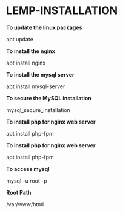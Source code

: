 # LEMP-INSTALLATION

**To update the linux packages**

apt update


**To install the nginx**

apt install nginx



**To install the mysql server**

apt install mysql-server



**To secure the MySQL installation**

mysql_secure_installation



**To install php for nginx web server**

apt install php-fpm


**To install php for nginx web server**

apt install php-fpm


**To access mysql**

mysql -u root -p



**Root Path**

/var/www/html




